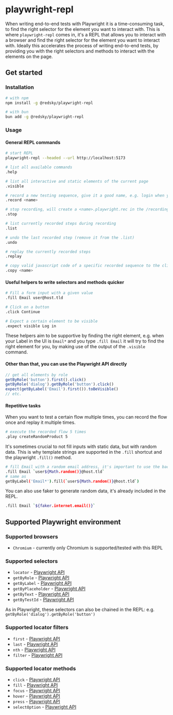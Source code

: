 # playwright-repl
When writing end-to-end tests with Playwright it is a time-consuming task, to find the right selector for the element you want to interact with. This is where `playwright-repl` comes in, it's a REPL that allows you to interact with a browser and find the right selector for the element you want to interact with.
Ideally this accelerates the process of writing end-to-end tests, by providing you with the right selectors and methods to interact with the elements on the page.

## Get started
### Installation
```bash
# with npm
npm install -g @redsky/playwright-repl

# with bun
bun add -g @redsky/playwright-repl
```

### Usage
#### General REPL commands
```bash
# start REPL
playwright-repl --headed --url http://localhost:5173

# list all available commands
.help

# list all interactive and static elements of the current page
.visible

# record a new testing sequence, give it a good name, e.g. login when you want to test a login flow
.record <name>

# stop recording, will create a <name>.playwright.rec in the /recording folder
.stop

# list currently recorded steps during recording
.list

# undo the last recorded step (remove it from the .list)
.undo

# replay the currently recorded steps
.replay

# copy valid javascript code of a specific recorded sequence to the clipboard
.copy <name>
```

#### Useful helpers to write selectors and methods quicker
```bash
# Fill a form input with a given value
.fill Email user@host.tld

# Click on a button
.click Continue

# Expect a certain element to be visible
.expect visible Log in
```
These helpers aim to be supportive by finding the right element, e.g. when your Label in the UI is `Email*` and you type `.fill Email` it will try to find the right element for you, by making use of the output of the `.visible` command.

#### Other than that, you can use the Playwright API directly
```js
// get all elements by role
getByRole('button').first().click()
getByRole('dialog').getByRole('button').click()
expect(getByLabel('Email').first()).toBeVisible()
// etc.
```

#### Repetitive tasks
When you want to test a certain flow multiple times, you can record the flow once and replay it multiple times.
```bash
# execute the recorded flow 5 times
.play createRandomProduct 5
```
It's sometimes crucial to not fill inputs with static data, but with random data. This is why template strings are supported in the `.fill` shortcut and the playwright `.fill()` method.
```bash
# fill Email with a random email address, it's important to use the backticks
.fill Email `user${Math.random()}@host.tld`
# same as
getByLabel('Email*').fill(`user${Math.random()}@host.tld`)
```
You can also use faker to generate random data, it's already included in the REPL.
```bash
.fill Email `${faker.internet.email()}`
```

## Supported Playwright environment
### Supported browsers
- `Chromium` - currently only Chromium is supported/tested with this REPL

### Supported selectors
- `locator` - [Playwright API](https://playwright.dev/docs/api/class-locator)
- `getByRole` - [Playwright API](https://playwright.dev/docs/api/class-playwright#playwrightgetbyrole)
- `getByLabel` - [Playwright API](https://playwright.dev/docs/api/class-playwright#playwrightgetbylabel)
- `getByPlaceholder` - [Playwright API](https://playwright.dev/docs/api/class-playwright#playwrightgetbyplaceholder)
- `getByText` - [Playwright API](https://playwright.dev/docs/api/class-playwright#playwrightgetbytext)
- `getByTestId` - [Playwright API](https://playwright.dev/docs/api/class-playwright#playwrightgetbytestid)

As in Playwright, these selectors can also be chained in the REPL: e.g. `getByRole('dialog').getByRole('button')`

### Supported locator filters
- `first` - [Playwright API](https://playwright.dev/docs/api/class-locator#locatorfirst)
- `last` - [Playwright API](https://playwright.dev/docs/api/class-locator#locatorlast)
- `nth` - [Playwright API](https://playwright.dev/docs/api/class-locator#locatornth)
- `filter` - [Playwright API](https://playwright.dev/docs/api/class-locator#locatorfilter)

### Supported locator methods
- `click` - [Playwright API](https://playwright.dev/docs/api/class-locator#locatorclick)
- `fill` - [Playwright API](https://playwright.dev/docs/api/class-locator#locatorfill)
- `focus` - [Playwright API](https://playwright.dev/docs/api/class-locator#locatorfocus)
- `hover` - [Playwright API](https://playwright.dev/docs/api/class-locator#locatorhover)
- `press` - [Playwright API](https://playwright.dev/docs/api/class-locator#locatorpress)
- `selectOption` - [Playwright API](https://playwright.dev/docs/api/class-locator#locatorselectoption)
